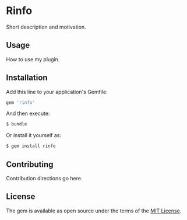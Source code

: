 # Rinfo
Short description and motivation.

## Usage
How to use my plugin.

## Installation
Add this line to your application's Gemfile:

```ruby
gem 'rinfo'
```

And then execute:
```bash
$ bundle
```

Or install it yourself as:
```bash
$ gem install rinfo
```

## Contributing
Contribution directions go here.

## License
The gem is available as open source under the terms of the [MIT License](https://opensource.org/licenses/MIT).
